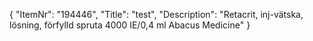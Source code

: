 {
  "ItemNr": "194446",
  "Title": "test",
  "Description": "Retacrit, inj-vätska, lösning, förfylld spruta 4000 IE/0,4 ml Abacus Medicine"
}